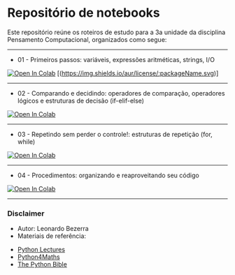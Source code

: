 # Repositório de notebooks

Este repositório reúne os roteiros de estudo para a 3a unidade da disciplina Pensamento Computacional, organizados como segue:

---

* 01 - Primeiros passos: variáveis, expressões aritméticas, strings, I/O 

[![Open In Colab](https://colab.research.google.com/assets/colab-badge.svg)](https://colab.research.google.com/github/leobezerra/python-zero/blob/master/01.ipynb)
[(https://img.shields.io/aur/license/:packageName.svg)]

---

* 02 - Comparando e decidindo: operadores de comparação, operadores lógicos e estruturas de decisão (if-elif-else)

[![Open In Colab](https://colab.research.google.com/assets/colab-badge.svg)](https://colab.research.google.com/github/leobezerra/python-zero/blob/master/02.ipynb)

---

* 03 - Repetindo sem perder o controle!: estruturas de repetição (for, while)

[![Open In Colab](https://colab.research.google.com/assets/colab-badge.svg)](https://colab.research.google.com/github/leobezerra/python-zero/blob/master/03.ipynb) 

---

* 04 - Procedimentos: organizando e reaproveitando seu código 

[![Open In Colab](https://colab.research.google.com/assets/colab-badge.svg)](https://colab.research.google.com/github/leobezerra/python-zero/blob/master/04.ipynb)

---

### Disclaimer
* Autor: Leonardo Bezerra
* Materiais de referência:
 - [Python Lectures](https://github.com/rajathkmp/Python-Lectures.git)
 - [Python4Maths](https://gitlab.erc.monash.edu.au/andrease/Python4Maths.git)
 - [The Python Bible](https://www.udemy.com/the-python-bible/)
